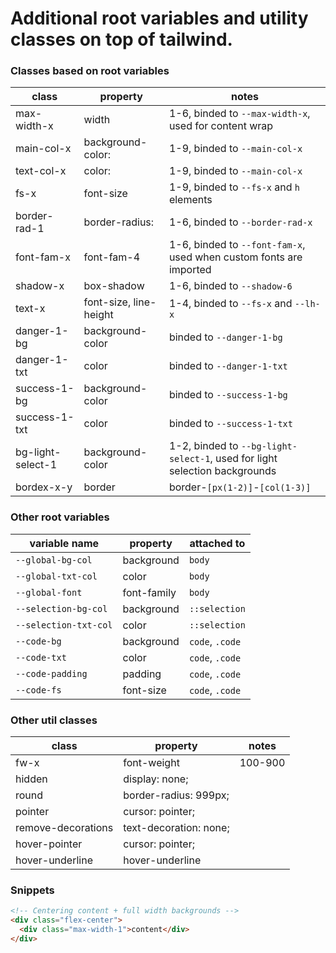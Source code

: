 # Additional root variables and utility classes on top of tailwind.

### Classes based on root variables

| class             | property               | notes                                                                      |
| ----------------- | ---------------------- | -------------------------------------------------------------------------- |
| max-width-x       | width                  | 1-6, binded to `--max-width-x`, used for content wrap                      |
| main-col-x        | background-color:      | 1-9, binded to `--main-col-x`                                              |
| text-col-x        | color:                 | 1-9, binded to `--main-col-x`                                              |
| fs-x              | font-size              | 1-9, binded to `--fs-x` and `h` elements                                   |
| border-rad-1      | border-radius:         | 1-6, binded to `--border-rad-x`                                            |
| font-fam-x        | font-fam-4             | 1-6, binded to `--font-fam-x`, used when custom fonts are imported         |
| shadow-x          | box-shadow             | 1-6, binded to `--shadow-6`                                                |
| text-x            | font-size, line-height | 1-4, binded to `--fs-x` and `--lh-x`                                       |
| danger-1-bg       | background-color       | binded to `--danger-1-bg`                                                  |
| danger-1-txt      | color                  | binded to `--danger-1-txt`                                                 |
| success-1-bg      | background-color       | binded to `--success-1-bg`                                                 |
| success-1-txt     | color                  | binded to `--success-1-txt`                                                |
| bg-light-select-1 | background-color       | 1-2, binded to `--bg-light-select-1`, used for light selection backgrounds |
| bordex-x-y        | border                 | border-`[px(1-2)]`-`[col(1-3)]`                                            |

### Other root variables

| variable name         | property    | attached to     |
| --------------------- | ----------- | --------------- |
| `--global-bg-col`     | background  | `body`          |
| `--global-txt-col`    | color       | `body`          |
| `--global-font`       | font-family | `body`          |
| `--selection-bg-col`  | background  | `::selection`   |
| `--selection-txt-col` | color       | `::selection`   |
| `--code-bg`           | background  | `code`, `.code` |
| `--code-txt`          | color       | `code`, `.code` |
| `--code-padding`      | padding     | `code`, `.code` |
| `--code-fs`           | font-size   | `code`, `.code` |

### Other util classes

| class              | property               | notes   |
| ------------------ | ---------------------- | ------- |
| fw-x               | font-weight            | 100-900 |
| hidden             | display: none;         |         |
| round              | border-radius: 999px;  |         |
| pointer            | cursor: pointer;       |         |
| remove-decorations | text-decoration: none; |         |
| hover-pointer      | cursor: pointer;       |         |
| hover-underline    | hover-underline        |         |

### Snippets

```html
<!-- Centering content + full width backgrounds -->
<div class="flex-center">
  <div class="max-width-1">content</div>
</div>
```

<!--

button:disabled,
button[disabled] {
  opacity: 0.67;
}

## Purging CSS for SPAs

```
  "scripts": {
    ...
    "postbuild": "purgecss --css dist/assets/*.css --content dist/assets/*.js -o dist/assets/  --safelist html body"
  },
```

-- importing fonts example

  @font-face {
    font-family: "Poppins-Bold";
    src: url(../fonts/Poppins-Bold.ttf);
  }

-- Automatic grid example

  grid-template-columns: repeat(auto-fit, minmax(150px, 1fr));

-- flex-center class

  .flex-center {
    display: flex;
    align-items: center;
    justify-content: center;
  }


  --global-font: -apple-system, BlinkMacSystemFont, avenir next, avenir,
    segoe ui, helvetica neue, helvetica, Ubuntu, roboto, noto, arial, sans-serif;

-->
